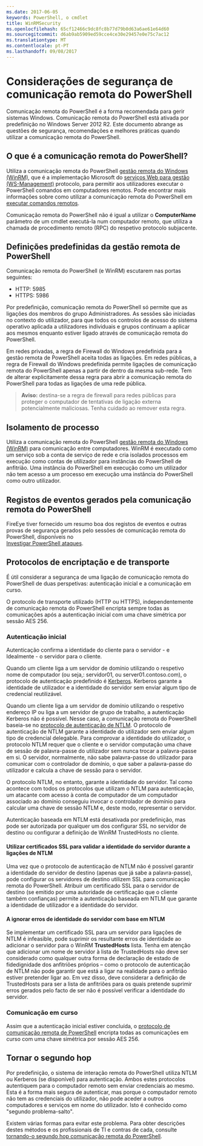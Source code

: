 ```yaml
---
ms.date: 2017-06-05
keywords: PowerShell, o cmdlet
title: WinRMSecurity
ms.openlocfilehash: 65cf12466c9dc8fc8b77d79b0d63a6ae61e64d60
ms.sourcegitcommit: d6ab9ab5909ed59cce4ce30e29457e0e75c7ac12
ms.translationtype: MT
ms.contentlocale: pt-PT
ms.lasthandoff: 09/08/2017
---
```

# <a name="powershell-remoting-security-considerations"></a>Considerações de segurança de comunicação remota do PowerShell

Comunicação remota do PowerShell é a forma recomendada para gerir sistemas Windows. Comunicação remota do PowerShell está ativada por predefinição no Windows Server 2012 R2. Este documento abrange as questões de segurança, recomendações e melhores práticas quando utilizar a comunicação remota do PowerShell.

## <a name="what-is-powershell-remoting"></a>O que é a comunicação remota do PowerShell?

Utiliza a comunicação remota do PowerShell [gestão remota do Windows (WinRM)](https://msdn.microsoft.com/en-us/library/windows/desktop/aa384426.aspx), que é a implementação Microsoft do [serviços Web para gestão (WS-Management)](http://www.dmtf.org/sites/default/files/standards/documents/DSP0226_1.2.0.pdf) protocolo, para permitir aos utilizadores executar o PowerShell comandos em computadores remotos. Pode encontrar mais informações sobre como utilizar a comunicação remota do PowerShell em [executar comandos remotos](https://technet.microsoft.com/en-us/library/dd819505.aspx).

Comunicação remota do PowerShell não é igual a utilizar o **ComputerName** parâmetro de um cmdlet executá-la num computador remoto, que utiliza a chamada de procedimento remoto (RPC) do respetivo protocolo subjacente.

## <a name="powershell-remoting-default-settings"></a>Definições predefinidas da gestão remota de PowerShell

Comunicação remota do PowerShell (e WinRM) escutarem nas portas seguintes:

- HTTP: 5985
- HTTPS: 5986

Por predefinição, comunicação remota do PowerShell só permite que as ligações dos membros do grupo Administradores. As sessões são iniciadas no contexto do utilizador, para que todos os controlos de acesso do sistema operativo aplicada a utilizadores individuais e grupos continuam a aplicar aos mesmos enquanto estiver ligado através de comunicação remota do PowerShell.

Em redes privadas, a regra de Firewall do Windows predefinida para a gestão remota de PowerShell aceita todas as ligações. Em redes públicas, a regra de Firewall do Windows predefinida permite ligações de comunicação remota do PowerShell apenas a partir de dentro da mesma sub-rede. Tem de alterar explicitamente dessa regra para abrir a comunicação remota do PowerShell para todas as ligações de uma rede pública.

>**Aviso:** destina-se a regra de firewall para redes públicas para proteger o computador de tentativas de ligação externa potencialmente maliciosas. Tenha cuidado ao remover esta regra.

## <a name="process-isolation"></a>Isolamento de processo

Utiliza a comunicação remota do PowerShell [gestão remota do Windows (WinRM)](https://msdn.microsoft.com/en-us/library/windows/desktop/aa384426) para comunicação entre computadores. WinRM é executado como um serviço sob a conta de serviço de rede e cria isolados processos em execução como contas de utilizador para instâncias do PowerShell de anfitrião. Uma instância do PowerShell em execução como um utilizador não tem acesso a um processo em execução uma instância do PowerShell como outro utilizador.

## <a name="event-logs-generated-by-powershell-remoting"></a>Registos de eventos gerados pela comunicação remota do PowerShell

FireEye tiver fornecido um resumo boa dos registos de eventos e outras provas de segurança gerados pelo sessões de comunicação remota do PowerShell, disponíveis no  
[Investigar PowerShell ataques](https://www.fireeye.com/content/dam/fireeye-www/global/en/solutions/pdfs/wp-lazanciyan-investigating-powershell-attacks.pdf).

## <a name="encryption-and-transport-protocols"></a>Protocolos de encriptação e de transporte

É útil considerar a segurança de uma ligação de comunicação remota do PowerShell de duas perspetivas: autenticação inicial e a comunicação em curso. 

O protocolo de transporte utilizado (HTTP ou HTTPS), independentemente de comunicação remota do PowerShell encripta sempre todas as comunicações após a autenticação inicial com uma chave simétrica por sessão AES 256.
    
### <a name="initial-authentication"></a>Autenticação inicial

Autenticação confirma a identidade do cliente para o servidor - e Idealmente - o servidor para o cliente.
    
Quando um cliente liga a um servidor de domínio utilizando o respetivo nome de computador (ou seja,: servidor01, ou server01.contoso.com), o protocolo de autenticação predefinido é [Kerberos](https://msdn.microsoft.com/en-us/library/windows/desktop/aa378747.aspx).
Kerberos garante a identidade de utilizador e a identidade do servidor sem enviar algum tipo de credencial reutilizável.

Quando um cliente liga a um servidor de domínio utilizando o respetivo endereço IP ou liga a um servidor de grupo de trabalho, a autenticação Kerberos não é possível. Nesse caso, a comunicação remota do PowerShell baseia-se no [protocolo de autenticação de NTLM](https://msdn.microsoft.com/en-us/library/windows/desktop/aa378749.aspx). O protocolo de autenticação de NTLM garante a identidade do utilizador sem enviar algum tipo de credencial delegable. Para comprovar a identidade do utilizador, o protocolo NTLM requer que o cliente e o servidor computação uma chave de sessão de palavra-passe do utilizador sem nunca trocar a palavra-passe em si. O servidor, normalmente, não sabe palavra-passe do utilizador para comunicar com o controlador de domínio, o que saber a palavra-passe do utilizador e calcula a chave de sessão para o servidor. 
      
O protocolo NTLM, no entanto, garante a identidade do servidor. Tal como acontece com todos os protocolos que utilizam o NTLM para autenticação, um atacante com acesso à conta de computador de um computador associado ao domínio conseguiu invocar o controlador de domínio para calcular uma chave de sessão NTLM e, deste modo, representar o servidor.

Autenticação baseada em NTLM está desativada por predefinição, mas pode ser autorizada por qualquer um dos configurar SSL no servidor de destino ou configurar a definição de WinRM TrustedHosts no cliente.
    
#### <a name="using-ssl-certificates-to-validate-server-identity-during-ntlm-based-connections"></a>Utilizar certificados SSL para validar a identidade do servidor durante a ligações de NTLM

Uma vez que o protocolo de autenticação de NTLM não é possível garantir a identidade do servidor de destino (apenas que já sabe a palavra-passe), pode configurar os servidores de destino utilizem SSL para comunicação remota do PowerShell. Atribuir um certificado SSL para o servidor de destino (se emitido por uma autoridade de certificação que o cliente também confianças) permite a autenticação baseada em NTLM que garante a identidade de utilizador e a identidade do servidor.
    
#### <a name="ignoring-ntlm-based-server-identity-errors"></a>A ignorar erros de identidade do servidor com base em NTLM
      
Se implementar um certificado SSL para um servidor para ligações de NTLM é infeasible, pode suprimir os resultante erros de identidade ao adicionar o servidor para o WinRM **TrustedHosts** lista. Tenha em atenção que adicionar um nome de servidor à lista de TrustedHosts não deve ser considerado como qualquer outra forma de declaração de estado de fidedignidade dos anfitriões próprios – como o protocolo de autenticação de NTLM não pode garantir que está a ligar na realidade para o anfitrião estiver pretender ligar ao.
Em vez disso, deve considerar a definição de TrustedHosts para ser a lista de anfitriões para os quais pretende suprimir erros gerados pelo facto de ser não é possível verificar a identidade do servidor.
    
    
### <a name="ongoing-communication"></a>Comunicação em curso

Assim que a autenticação inicial estiver concluída, o [protocolo de comunicação remota de PowerShell](https://msdn.microsoft.com/en-us/library/dd357801.aspx) encripta todas as comunicações em curso com uma chave simétrica por sessão AES 256.  


## <a name="making-the-second-hop"></a>Tornar o segundo hop

Por predefinição, o sistema de interação remota do PowerShell utiliza NTLM ou Kerberos (se disponível) para autenticação. Ambos estes protocolos autentiquem para o computador remoto sem enviar credenciais ao mesmo.
Esta é a forma mais segura de autenticar, mas porque o computador remoto não tem as credenciais do utilizador, não pode aceder a outros computadores e serviços em nome do utilizador. Isto é conhecido como "segundo problema-salto".

Existem várias formas para evitar este problema. Para obter descrições destes métodos e os profissionais de TI e contras de cada, consulte [tornando-o segundo hop comunicação remota do PowerShell](PS-remoting-second-hop.md).










